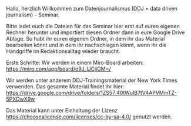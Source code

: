 Hallo, 
herzlich Willkommen zum Datenjournalismus (DDJ = data driven journalism) - Seminar. 

Bitte ladet euch die Dateien für das Seminar hier erst auf euren eigenen Rechner herunter und importiert diesen Ordner dann in eure Google Drive Ablage.
So habt ihr euren eigenen Ordner, in dem ihr das Material bearbeiten könnt und in dem ihr nachschlagen könnt, wenn ihr die Handgriffe im Redaktionsalltag wieder braucht.

Erste Schritte: 
Wir werden in einem Miro-Board arbeiten:
https://miro.com/app/board/o9J_lJCjiGM=/

Wir werden unter anderem DDJ-Trainingsmaterial der New York Times verwenden. Das gesamte Material findet ihr hier: 
https://drive.google.com/drive/folders/1ZS57_40tWuIB7tV4APVMmTZ-5PXDwX9w

Das Material kann unter Einhaltung der Lizenz https://choosealicense.com/licenses/cc-by-sa-4.0/ genutzt werden. 
